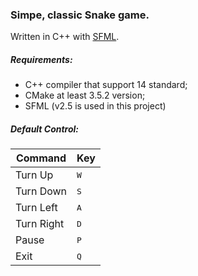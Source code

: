 ### Simpe, classic Snake game.
Written in C++ with [SFML](https://sfml-dev.org).

##### Requirements:
* C++ compiler that support 14 standard;
* CMake at least 3.5.2 version;
* SFML (v2.5 is used in this project)

##### Default Control:
Command | Key 
------- | ----------- 
Turn Up | <kbd>W</kbd> 
Turn Down | <kbd>S</kbd> 
Turn Left | <kbd>A</kbd>
Turn Right | <kbd>D</kbd> 
Pause | <kbd>P</kbd> 
Exit | <kbd>Q</kbd> 

